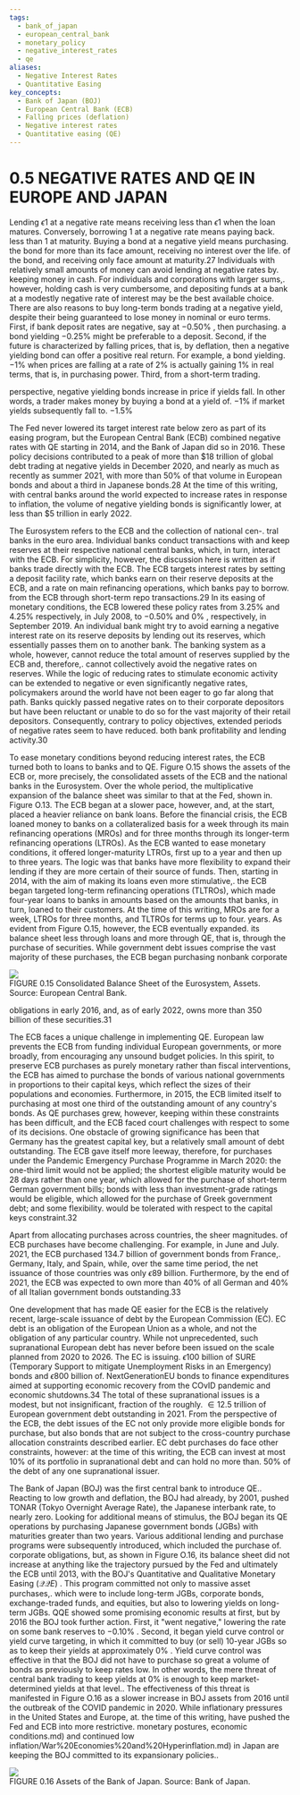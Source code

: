 ```yaml
---
tags:
  - bank_of_japan
  - european_central_bank
  - monetary_policy
  - negative_interest_rates
  - qe
aliases:
  - Negative Interest Rates
  - Quantitative Easing
key_concepts:
  - Bank of Japan (BOJ)
  - European Central Bank (ECB)
  - Falling prices (deflation)
  - Negative interest rates
  - Quantitative easing (QE)
---
```


# 0.5 NEGATIVE RATES AND QE IN EUROPE AND JAPAN  

Lending $\epsilon1$ at a negative rate means receiving less than $\epsilon1$ when the loan matures. Conversely, borrowing 1 at a negative rate means paying back. less than 1 at maturity. Buying a bond at a negative yield means purchasing. the bond for more than its face amount, receiving no interest over the life. of the bond, and receiving only face amount at maturity.27 Individuals with relatively small amounts of money can avoid lending at negative rates by. keeping money in cash. For individuals and corporations with larger sums,. however, holding cash is very cumbersome, and depositing funds at a bank at a modestly negative rate of interest may be the best available choice. There are also reasons to buy long-term bonds trading at a negative yield, despite their being guaranteed to lose money in nominal or euro terms. First, if bank deposit rates are negative, say at $-0.50\%$ , then purchasing. a bond yielding $-0.25\%$ might be preferable to a deposit. Second, if the future is characterized by falling prices, that is, by deflation, then a negative yielding bond can offer a positive real return. For example, a bond yielding. $-1\%$ when prices are falling at a rate of $2\%$ is actually gaining $1\%$ in real terms, that is, in purchasing power. Third, from a short-term trading.  

perspective, negative yielding bonds increase in price if yields fall. In other words, a trader makes money by buying a bond at a yield of. $-1\%$ if market yields subsequently fall to. $-1.5\%$  

The Fed never lowered its target interest rate below zero as part of its easing program, but the European Central Bank (ECB) combined negative rates with QE starting in 2014, and the Bank of Japan did so in 2016. These policy decisions contributed to a peak of more than $\$18$ trillion of global debt trading at negative yields in December 2020, and nearly as much as recently as summer 2021, with more than $50\%$ of that volume in European bonds and about a third in Japanese bonds.28 At the time of this writing, with central banks around the world expected to increase rates in response to inflation, the volume of negative yielding bonds is significantly lower, at less than $\$5$ trillion in early 2022.  

The Eurosystem refers to the ECB and the collection of national cen-. tral banks in the euro area. Individual banks conduct transactions with and keep reserves at their respective national central banks, which, in turn, interact with the ECB. For simplicity, however, the discussion here is written as if banks trade directly with the ECB. The ECB targets interest rates by setting a deposit facility rate, which banks earn on their reserve deposits at the ECB, and a rate on main refinancing operations, which banks pay to borrow. from the ECB through short-term repo transactions.29 In its easing of monetary conditions, the ECB lowered these policy rates from $3.25\%$ and $4.25\%$ respectively, in July 2008, to $-0.50\%$ and $0\%$ , respectively, in September 2019. An individual bank might try to avoid earning a negative interest rate on its reserve deposits by lending out its reserves, which essentially passes them on to another bank. The banking system as a whole, however, cannot reduce the total amount of reserves supplied by the ECB and, therefore,. cannot collectively avoid the negative rates on reserves. While the logic of reducing rates to stimulate economic activity can be extended to negative or even significantly negative rates, policymakers around the world have not been eager to go far along that path. Banks quickly passed negative rates on to their corporate depositors but have been reluctant or unable to do so for the vast majority of their retail depositors. Consequently, contrary to policy objectives, extended periods of negative rates seem to have reduced. both bank profitability and lending activity.30  

To ease monetary conditions beyond reducing interest rates, the ECB turned both to loans to banks and to QE. Figure O.15 shows the assets of the ECB or, more precisely, the consolidated assets of the ECB and the national banks in the Eurosystem. Over the whole period, the multiplicative expansion of the balance sheet was similar to that at the Fed, shown in. Figure O.13. The ECB began at a slower pace, however, and, at the start, placed a heavier reliance on bank loans. Before the financial crisis, the ECB loaned money to banks on a collateralized basis for a week through its main refinancing operations (MROs) and for three months through its longer-term refinancing operations (LTROs). As the ECB wanted to ease monetary conditions, it offered longer-maturity LTROs, first up to a year and then up to three years. The logic was that banks have more flexibility to expand their lending if they are more certain of their source of funds. Then, starting in 2014, with the aim of making its loans even more stimulative,. the ECB began targeted long-term refinancing operations (TLTROs), which made four-year loans to banks in amounts based on the amounts that banks, in turn, loaned to their customers. At the time of this writing, MROs are for a week, LTROs for three months, and TLTROs for terms up to four. years. As evident from Figure O.15, however, the ECB eventually expanded. its balance sheet less through loans and more through QE, that is, through the purchase of securities. While government debt issues comprise the vast majority of these purchases, the ECB began purchasing nonbank corporate  

![](1dcd469725b427fe32c0c5ef1d4887d1e7175cf623d895562c6f10456640dcd8.jpg)  
FIGURE 0.15 Consolidated Balance Sheet of the Eurosystem, Assets. Source: European Central Bank.  

obligations in early 2016, and, as of early 2022, owns more than 350   
billion of these securities.31  

The ECB faces a unique challenge in implementing QE. European law prevents the ECB from funding individual European governments, or more broadly, from encouraging any unsound budget policies. In this spirit, to preserve ECB purchases as purely monetary rather than fiscal interventions, the ECB has aimed to purchase the bonds of various national governments in proportions to their capital keys, which reflect the sizes of their populations and economies. Furthermore, in 2015, the ECB limited itself to purchasing at most one third of the outstanding amount of any country's bonds. As QE purchases grew, however, keeping within these constraints has been difficult, and the ECB faced court challenges with respect to some of its decisions. One obstacle of growing significance has been that Germany has the greatest capital key, but a relatively small amount of debt outstanding. The ECB gave itself more leeway, therefore, for purchases under the Pandemic Emergency Purchase Programme in March 2020: the one-third limit would not be applied; the shortest eligible maturity would be 28 days rather than one year, which allowed for the purchase of short-term German government bills; bonds with less than investment-grade ratings would be eligible, which allowed for the purchase of Greek government debt; and some flexibility. would be tolerated with respect to the capital keys constraint.32  

Apart from allocating purchases across countries, the sheer magnitudes. of ECB purchases have become challenging. For example, in June and July. 2021, the ECB purchased 134.7 billion of government bonds from France,. Germany, Italy, and Spain, while, over the same time period, the net issuance of those countries was only $\epsilon89$ billion. Furthermore, by the end of 2021, the ECB was expected to own more than $40\%$ of all German and $40\%$ of all Italian government bonds outstanding.33  

One development that has made QE easier for the ECB is the relatively recent, large-scale issuance of debt by the European Commission (EC). EC debt is an obligation of the European Union as a whole, and not the obligation of any particular country. While not unprecedented, such supranational European debt has never before been issued on the scale planned from 2020 to 2026. The EC is issuing. $\epsilon100$ billion of SURE (Temporary Support to mitigate Unemployment Risks in an Emergency) bonds and $\epsilon800$ billion of. NextGenerationEU bonds to finance expenditures aimed at supporting economic recovery from the COvID pandemic and economic shutdowns.34 The total of these supranational issues is a modest, but not insignificant, fraction of the roughly. $\in12.5$ trillion of European government debt outstanding in 2021. From the perspective of the ECB, the debt issues of the EC not only provide more eligible bonds for purchase, but also bonds that are not subject to the cross-country purchase allocation constraints described earlier. EC debt purchases do face other constraints, however: at the time of this writing, the ECB can invest at most $10\%$ of its portfolio in supranational debt and can hold no more than. $50\%$ of the debt of any one supranational issuer.  

The Bank of Japan (BOJ) was the first central bank to introduce QE.. Reacting to low growth and deflation, the BOJ had already, by 2001, pushed TONAR (Tokyo Overnight Average Rate), the Japanese interbank rate, to nearly zero. Looking for additional means of stimulus, the BOJ began its QE operations by purchasing Japanese government bonds (JGBs) with maturities greater than two years. Various additional lending and purchase programs were subsequently introduced, which included the purchase of. corporate obligations, but, as shown in Figure O.16, its balance sheet did not increase at anything like the trajectory pursued by the Fed and ultimately the ECB until 2013, with the BOJ's Quantitative and Qualitative Monetary Easing $(\mathcal{Q}\mathcal{Q}E)$ . This program committed not only to massive asset purchases,. which were to include long-term JGBs, corporate bonds, exchange-traded funds, and equities, but also to lowering yields on long-term JGBs. QQE showed some promising economic results at first, but by 2016 the BOJ took further action. First, it "went negative," lowering the rate on some bank reserves to $-0.10\%$ . Second, it began yield curve control or yield curve targeting, in which it committed to buy (or sell) 10-year JGBs so as to keep their yields at approximately $0\%$ . Yield curve control was effective in that the BOJ did not have to purchase so great a volume of bonds as previously to keep rates low. In other words, the mere threat of central bank trading to keep yields at $0\%$ is enough to keep market-determined yields at that level.. The effectiveness of this threat is manifested in Figure O.16 as a slower increase in BOJ assets from 2016 until the outbreak of the COVID pandemic in 2020. While inflationary pressures in the United States and Europe, at. the time of this writing, have pushed the Fed and ECB into more restrictive. monetary postures, economic conditions.md) and continued low inflation/War%20Economies%20and%20Hyperinflation.md) in Japan are keeping the BOJ committed to its expansionary policies..  

![](423325c19782143d7ee96cf309dca0dd9b0b52af8725145af7ea5c102a7cf1d6.jpg)  
FIGURE 0.16 Assets of the Bank of Japan. Source: Bank of Japan.
